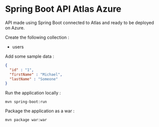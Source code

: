 # Spring Boot API Atlas Azure

API made using Spring Boot connected to Atlas and ready to be deployed on Azure.

Create the following collection :
- users

Add some sample data :

```json
{
  "id" : "1",
  "firstName" : "Michael",
  "lastName" : "Someone"
}
```

Run the application locally :
```
mvn spring-boot:run
```

Package the application as a war :

```
mvn package war:war
```

